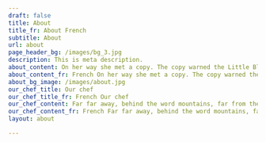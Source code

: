 ```yaml
---
draft: false
title: About
title_fr: About French
subtitle: About
url: about
page_header_bg: /images/bg_3.jpg
description: This is meta description.
about_content: On her way she met a copy. The copy warned the Little Blind Text, that where it came from it would have been rewritten a thousand times and everything that was left from its origin would be the word "and" and the Little Blind Text should turn around and return to its own, safe country. But nothing the copy said could convince her and so it didn’t take long until a few insidious Copy Writers ambushed her, made her drunk with Longe and Parole and dragged her into their agency, where they abused her for their.
about_content_fr: French On her way she met a copy. The copy warned the Little Blind Text, that where it came from it would have been rewritten a thousand times and everything that was left from its origin would be the word "and" and the Little Blind Text should turn around and return to its own, safe country. But nothing the copy said could convince her and so it didn’t take long until a few insidious Copy Writers ambushed her, made her drunk with Longe and Parole and dragged her into their agency, where they abused her for their.
about_bg_image: /images/about.jpg
our_chef_title: Our chef
our_chef_title_fr: French Our chef
our_chef_content: Far far away, behind the word mountains, far from the countries Vokalia and Consonantia, there live the blind texts.
our_chef_content_fr: French Far far away, behind the word mountains, far from the countries Vokalia and Consonantia, there live the blind texts.
layout: about

---
```

